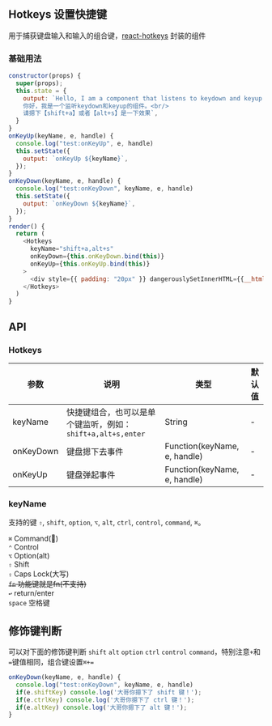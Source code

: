 ## Hotkeys 设置快捷键

用于捕获键盘输入和输入的组合键，[react-hotkeys](https://github.com/jaywcjlove/react-hotkeys) 封装的组件

### 基础用法

<!--DemoStart--> 
```js
constructor(props) {
  super(props);
  this.state = {
    output: `Hello, I am a component that listens to keydown and keyup of a. <br/> 
    你好，我是一个监听keydown和keyup的组件。<br/> 
    请摁下【shift+a】或者【alt+s】是一下效果`,
  }
}
onKeyUp(keyName, e, handle) {
  console.log("test:onKeyUp", e, handle)
  this.setState({
    output: `onKeyUp ${keyName}`,
  });
}
onKeyDown(keyName, e, handle) {
  console.log("test:onKeyDown", keyName, e, handle)
  this.setState({
    output: `onKeyDown ${keyName}`,
  });
}
render() {
  return (
    <Hotkeys 
      keyName="shift+a,alt+s" 
      onKeyDown={this.onKeyDown.bind(this)}
      onKeyUp={this.onKeyUp.bind(this)}
    >
      <div style={{ padding: "20px" }} dangerouslySetInnerHTML={{__html:this.state.output}} />
    </Hotkeys>
  )
}
```
<!--End-->


## API

### Hotkeys

| 参数 | 说明 | 类型 | 默认值 |
|--------- |-------- |--------- |-------- |
| keyName | 快捷键组合，也可以是单个键监听，例如：`shift+a,alt+s,enter` | String | - |
| onKeyDown | 键盘摁下去事件 | Function(keyName, e, handle) | - |
| onKeyUp | 键盘弹起事件 | Function(keyName, e, handle) | - |

### keyName

支持的键 `⇧`, `shift`, `option`, `⌥`, `alt`, `ctrl`, `control`, `command`, `⌘`。 

`⌘` Command()  
`⌃` Control  
`⌥` Option(alt)  
`⇧` Shift  
`⇪` Caps Lock(大写)   
~~`fn` 功能键就是fn(不支持)~~  
`↩︎` return/enter  
`space` 空格键


## 修饰键判断

可以对下面的修饰键判断 `shift` `alt` `option` `ctrl` `control` `command`，特别注意`+`和`=`键值相同，组合键设置`⌘+=`

```js
onKeyDown(keyName, e, handle) {
  console.log("test:onKeyDown", keyName, e, handle)
  if(e.shiftKey) console.log('大哥你摁下了 shift 键！');
  if(e.ctrlKey) console.log('大哥你摁下了 ctrl 键！');
  if(e.altKey) console.log('大哥你摁下了 alt 键！');
}
```